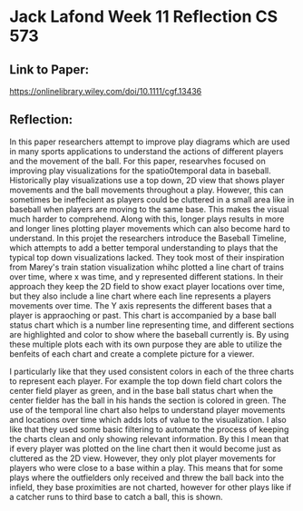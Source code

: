 Jack Lafond
Week 11 Reflection
CS 573
===

Link to Paper:
---
https://onlinelibrary.wiley.com/doi/10.1111/cgf.13436

Reflection:
---
In this paper researchers attempt to improve play diagrams which are used in many sports applications to understand the actions of different players and the movement of the ball. For this paper, researvhes focused on improving play visualizations for the spatio0temporal data in baseball. Historically play visualizations use a top down, 2D view that shows player movements and the ball movements throughout a play. However, this can sometimes be ineffecient as players could be cluttered in a small area like in baseball when players are moving to the same base. This makes the visual much harder to comprehend. Along with this, longer plays results in more and longer lines plotting player movements which can also become hard to understand. In this projet the researchers introduce the Baseball Timeline, which attempts to add a better temporal understanding to plays that the typical top down visualizations lacked. They took most of their inspiration from Marey's train station visualization whihc plotted a line chart of trains over time, where x was time, and y represented different stations. In their approach they keep the 2D field to show exact player locations over time, but they also include a line chart where each line represents a players movements over time. The Y axis represents the different bases that a player is appraoching or past. This chart is accompanied by a base ball status chart which is a number line representing time, and different sections are highlighted and color to show where the baseball currently is. By using these multiple plots each with its own purpose they are able to utilize the benfeits of each chart and create a complete picture for a viewer. 

I particularly like that they used consistent colors in each of the three charts to represent each player. For example the top down field chart colors the center field player as green, and in the base ball status chart when the center fielder has the ball in his hands the section is colored in green. The use of the temporal line chart also helps to understand player movements and locations over time which adds lots of value to the visualization. I also like that they used some basic filtering to automate the process of keeping the charts clean and only showing relevant information. By this I mean that if every player was plotted on the line chart then it would become just as cluttered as the 2D view. However, they only plot player movements for players who were close to a base within a play. This means that for some plays where the outfielders only received and threw the ball back into the infield, they base proximities are not charted, however for other plays like if a catcher runs to third base to catch a ball, this is shown.
